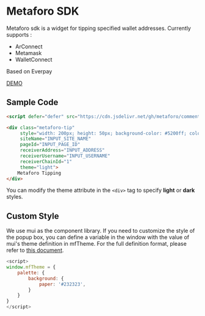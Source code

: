 # Metaforo SDK

Metaforo sdk is a widget for tipping specified wallet addresses. Currently supports :

- ArConnect
- Metamask
- WalletConnect

Based on Everpay

[DEMO](https://demo.metaforo.io/tipping/)

## Sample Code

```html
<script defer="defer" src="https://cdn.jsdelivr.net/gh/metaforo/comment3/dist/metaforo-sdk.min.js"></script>

<div class="metaforo-tip"
     style="width: 200px; height: 50px; background-color: #5200ff; color: #FFFFFF; text-align: center; user-select: none"
     siteName="INPUT_SITE_NAME"
     pageId="INPUT_PAGE_ID"
     receiverAddress="INPUT_ADDRESS"
     receiverUsername="INPUT_USERNAME"
     receiverChainId="1"
     theme="light">
    Metaforo Tipping
</div>
```

You can modify the theme attribute in the `<div>` tag to specify **light** or **dark** styles.

## Custom Style

We use mui as the component library. If you need to customize the style of the popup box, you can define a variable in
the window with the value of mui's theme definition in mfTheme. For the full definition format, please refer
to [this document](https://mui.com/material-ui/customization/default-theme/).

```javascript
<script>
window.mfTheme = {
    palette: {
        background: {
            paper: '#232323',
        }
    }
}
</script>
```